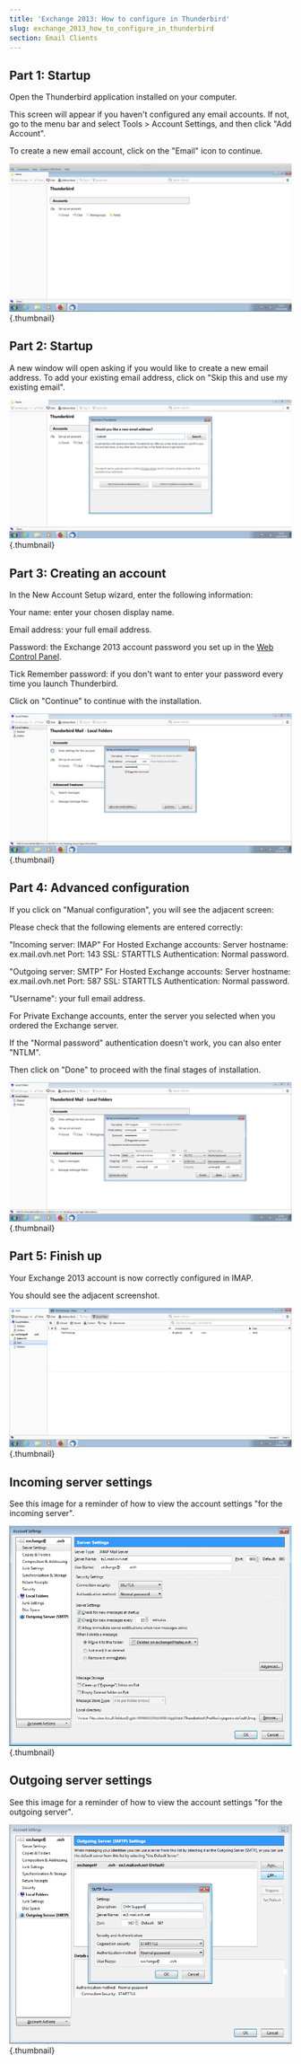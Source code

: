 ```yaml
---
title: 'Exchange 2013: How to configure in Thunderbird'
slug: exchange_2013_how_to_configure_in_thunderbird
section: Email Clients
---
```



## Part 1: Startup
Open the Thunderbird application installed on your computer.

This screen will appear if you haven't configured any email accounts. If not, go to the menu bar and select Tools > Account Settings, and then click "Add Account".

To create a new email account, click on the "Email" icon to continue.

![](images/1.png){.thumbnail}


## Part 2: Startup
A new window will open asking if you would like to create a new email address. To add your existing email address, click on "Skip this and use my existing email".

![](images/2fix.png){.thumbnail}


## Part 3: Creating an account
In the New Account Setup wizard, enter the following information:

Your name: enter your chosen display name.

Email address: your full email address.

Password: the Exchange 2013 account password you set up in the [Web Control Panel](https://www.ovh.com/manager/web/login.html).

Tick Remember password: if you don't want to enter your password every time you launch Thunderbird.

Click on "Continue" to continue with the installation.

![](images/3fix.png){.thumbnail}


## Part 4: Advanced configuration
If you click on "Manual configuration", you will see the adjacent screen:

Please check that the following elements are entered correctly:

"Incoming server: IMAP"
For Hosted Exchange accounts:
Server hostname: ex.mail.ovh.net
Port: 143
SSL: STARTTLS
Authentication: Normal password.

"Outgoing server: SMTP"
For Hosted Exchange accounts:
Server hostname: ex.mail.ovh.net
Port: 587
SSL: STARTTLS
Authentication: Normal password.

"Username": your full email address.

For Private Exchange accounts, enter the server you selected when you ordered the Exchange server.

If the "Normal password" authentication doesn't work, you can also enter "NTLM".

Then click on "Done" to proceed with the final stages of installation.

![](images/4fix.png){.thumbnail}


## Part 5: Finish up
Your Exchange 2013 account is now correctly configured in IMAP.

You should see the adjacent screenshot.

![](images/5fix.png){.thumbnail}


## Incoming server settings
See this image for a reminder of how to view the account settings "for the incoming server".

![](images/6fix.png){.thumbnail}


## Outgoing server settings
See this image for a reminder of how to view the account settings "for the outgoing server".

![](images/7fix.png){.thumbnail}


